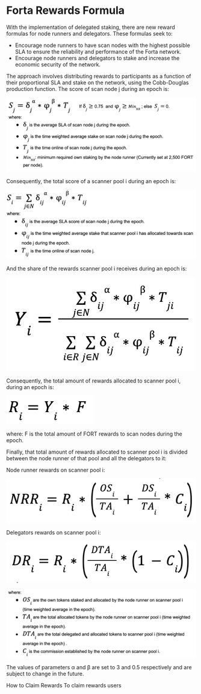 # Forta Rewards Formula

With the implementation of delegated staking, there are new reward formulas for node runners and delegators. These formulas seek to:

- Encourage node runners to have scan nodes with the highest possible SLA to ensure the reliability and performance of the Forta network.
- Encourage node runners and delegators to stake and increase the economic security of the network. 

The approach involves distributing rewards to participants as a function of their proportional SLA and stake on the network, using the Cobb-Douglas production function.
The score of scan node j during an epoch is:

![scan node rewards formula](rewards-images/scannode.png)

Consequently, the total score of a scanner pool i during an epoch is:

![scan pool rewards formula](rewards-images/scannerpools.png)

And the share of the rewards scanner pool i receives during an epoch is:

![share of rewards](rewards-images/share.png)

Consequently, the total amount of rewards allocated to scanner pool i, during an epoch is:

![rewards](rewards-images/rewardamount.png)


where: 
F is the total amount of FORT rewards to scan nodes during the epoch.

Finally, that total amount of rewards allocated to scanner pool i is divided between the node runner of that pool and all the delegators to it:

Node runner rewards on scanner pool i: 

![node runner rewards](rewards-images/noderunnernreward.png)

Delegators rewards on scanner pool i:
 
![delegator rewards](rewards-images/delegatorsreward.png)

![where](rewards-images/delegatorsexplain.png)

The values of parameters α and β are set to 3 and 0.5 respectively and are subject to change in the future.


How to Claim Rewards
To claim rewards users 
